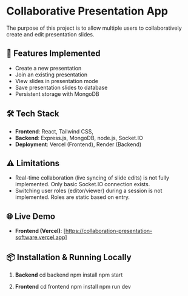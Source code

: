 # Collaborative Presentation App
The purpose of this project is to allow multiple users to collaboratively create and edit presentation slides. 

## 🚀 Features Implemented

- Create a new presentation
- Join an existing presentation
- View slides in presentation mode
- Save presentation slides to database
- Persistent storage with MongoDB

## 🛠 Tech Stack

- **Frontend**: React, Tailwind CSS,
- **Backend**: Express.js, MongoDB, node.js, Socket.IO
- **Deployment**: Vercel (Frontend), Render (Backend)

## ⚠️ Limitations
- Real-time collaboration (live syncing of slide edits) is not fully implemented. Only basic Socket.IO connection exists.
- Switching user roles (editor/viewer) during a session is not implemented. Roles are static based on entry.

## 🌐 Live Demo

- **Frontend (Vercel)**: [https://collaboration-presentation-software.vercel.app]


## 📦 Installation & Running Locally

1. **Backend**
cd backend
npm install
npm start

2. **Frontend**
cd frontend
npm install
npm run dev


  
